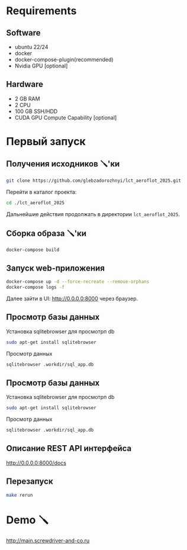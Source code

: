 # Requirements

## Software
- ubuntu 22/24
- docker
- docker-compose-plugin(recommended)
- Nvidia GPU [optional]
## Hardware
- 2 GB RAM
- 2 CPU
- 100 GB SSH/HDD
- CUDA GPU Compute Capability [optional]
#  Первый запуск
## Получения исходников 🪛'ки
```sh
git clone https://github.com/glebzadorozhnyi/lct_aeroflot_2025.git
```
Перейти в каталог проекта:
```sh
cd ./lct_aeroflot_2025
```
Дальнейшие действия продолжать в директории `lct_aeroflot_2025`.
## Сборка образа 🪛'ки
```shell
docker-compose build
```
##  Запуск web-приложения
```sh
docker-compose up -d --force-recreate --remove-orphans 
docker-compose logs -f
```
Далее зайти в UI: http://0.0.0.0:8000 через браузер.
## Просмотр базы данных
Установка  sqlitebrowser для просмотрп db
```sh
sudo apt-get install sqlitebrowser
```
Просмотр данных
```sh
sqlitebrowser .workdir/sql_app.db

```
## Просмотр базы данных
Установка  sqlitebrowser для просмотрп db
```sh
sudo apt-get install sqlitebrowser
```
Просмотр данных
```sh
sqlitebrowser .workdir/sql_app.db
```
## Описание REST API интерфейса
http://0.0.0.0:8000/docs

## Перезапуск
```sh 
make rerun
```
# Demo 🪛
http://main.screwdriver-and-co.ru